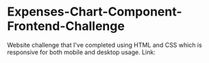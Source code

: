 # Expenses-Chart-Component-Frontend-Challenge
Website challenge that I've completed using HTML and CSS which is responsive for both mobile and desktop usage. Link:
